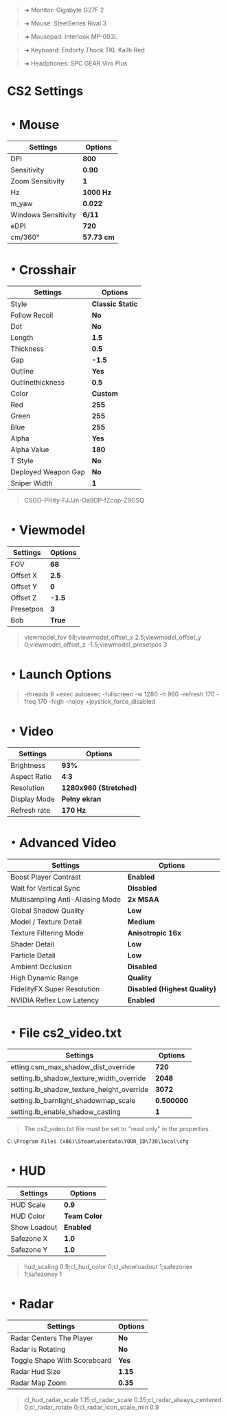 > ➜ Monitor: Gigabyte G27F 2

> ➜ Mouse: SteelSeries Rival 3

> ➜ Mousepad: Interlook MP-003L

> ➜ Keyboard: Endorfy Thock TKL Kailh Red

> ➜ Headphones: SPC GEAR Viro Plus

#  CS2 Settings
# ・Mouse
| Settings                                      | Options               |
|-----------------------------------------------|-----------------------|
| DPI                                           | **800**               |
| Sensitivity                                   | **0.90**              |
| Zoom Sensitivity                              | **1**                 |
| Hz                                            | **1000 Hz**           |
| m_yaw                                         | **0.022**             |
| Windows Sensitivity                           | **6/11**              |
| eDPI                                          | **720**               |
| cm/360°                                       | **57.73 cm**          |


# ・Crosshair
| Settings                                      | Options               |
|-----------------------------------------------|-----------------------|
| Style                                         | **Classic Static**    |
| Follow Recoil                                 | **No**                |
| Dot                                           | **No**                |
| Length                                        | **1.5**               |
| Thickness                                     | **0.5**               |
| Gap                                           | **-1.5**              |
| Outline                                       | **Yes**               |
| Outlinethickness                              | **0.5**               |
| Color                                         | **Custom**            |
| Red                                           | **255**               |
| Green                                         | **255**               |
| Blue                                          | **255**               |
| Alpha                                         | **Yes**               |
| Alpha Value                                   | **180**               |
| T Style                                       | **No**                |
| Deployed Weapon Gap                           | **No**                |
| Sniper Width                                  | **1**                 |
> CSGO-PHity-FJJJn-Oa9DP-fZcop-Z9GSQ


# ・Viewmodel
| Settings                                      | Options               |
|-----------------------------------------------|-----------------------|
| FOV                                           | **68**                |
| Offset X                                      | **2.5**               |
| Offset Y                                      | **0**                 |
| Offset Z                                      | **-1.5**              |
| Presetpos                                     | **3**                 |
| Bob                                           | **True**              |
> viewmodel_fov 68;viewmodel_offset_x 2.5;viewmodel_offset_y 0;viewmodel_offset_z -1.5;viewmodel_presetpos 3


# ・Launch Options
> -threads 9 +exec autoexec -fullscreen -w 1280 -h 960 -refresh 170 -freq 170 -high -nojoy +joystick_force_disabled


# ・Video
| Settings                                      | Options               |
|-----------------------------------------------|-----------------------|
| Brightness                                    | **93%**               |
| Aspect Ratio                                  | **4:3**               |
| Resolution                                    | **1280x960 (Stretched)**|
| Display Mode                                  | **Pełny ekran**       |
| Refresh rate                                  | **170 Hz**            |


# ・Advanced Video
| Settings                                      | Options               |
|-----------------------------------------------|-----------------------|
| Boost Player Contrast                         | **Enabled**           |
| Wait for Vertical Sync                        | **Disabled**          |
| Multisampling Anti-Aliasing Mode              | **2x MSAA**           |
| Global Shadow Quality                         | **Low**               |
| Model / Texture Detail                        | **Medium**            |
| Texture Filtering Mode                        | **Anisotropic 16x**   |
| Shader Detail                                 | **Low**               |
| Particle Detail                               | **Low**               |
| Ambient Occlusion                             | **Disabled**          |
| High Dynamic Range                            | **Quality**           |
| FidelityFX Super Resolution              | **Disabled (Highest Quality)**|
| NVIDIA Reflex Low Latency                     | **Enabled**           |

# ・File cs2_video.txt
| Settings                                      | Options               |
|-----------------------------------------------|-----------------------|
| etting.csm_max_shadow_dist_override           | **720**               |
| setting.lb_shadow_texture_width_override      | **2048**              |
| setting.lb_shadow_texture_height_override     | **3072**              |
| setting.lb_barnlight_shadowmap_scale          | **0.500000**          |
| setting.lb_enable_shadow_casting              | **1**                 |
> The cs2_video.txt file must be set to "read only" in the properties.

`C:\Program Files (x86)\Steam\userdata\YOUR_ID\730\local\cfg`

# ・HUD
| Settings                                      | Options               |
|-----------------------------------------------|-----------------------|
| HUD Scale                                     | **0.9**               |
| HUD Color                                     | **Team Color**        |
| Show Loadout                                  | **Enabled**           |
| Safezone X                                    | **1.0**               |
| Safezone Y                                    | **1.0**               |
> hud_scaling 0.9;cl_hud_color 0;cl_showloadout 1;safezonex 1;safezoney 1


# ・Radar
| Settings                                      | Options               |
|-----------------------------------------------|-----------------------|
| Radar Centers The Player                      | **No**                |
| Radar is Rotating                             | **No**                |
| Toggle Shape With Scoreboard                  | **Yes**               |
| Radar Hud Size                                | **1.15**              |
| Radar Map Zoom                                | **0.35**              |
> cl_hud_radar_scale 1.15;cl_radar_scale 0.35;cl_radar_always_centered 0;cl_radar_rotate 0;cl_radar_icon_scale_min 0.9
